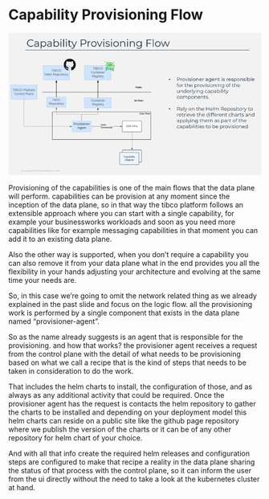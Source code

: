 # Capability Provisioning Flow

![Capability Provisioning Flow](image/slide24.png)

Provisioning of the capabilities is one of the main flows that the data plane will perform. capabilities can be provision at any moment since the inception of the data plane, so in that way the tibco platform follows an extensible approach where you can start with a single capability, for example your businessworks workloads and soon as you need more capabilities like for example messaging capabilities in that moment you can add it to an existing data plane. 

Also the other way is supported, when you don’t require a capability you can also remove it from your data plane what in the end provides you all the flexibility in your hands adjusting your architecture and evolving at the same time your needs are.  

So, in this case we’re going to omit the network related thing as we already explained in the past slide and focus on the logic flow. all the provisioning work is performed by a single component that exists in the data plane named “provisioner-agent”. 

So as the name already suggests is an agent that is responsible for the provisioning. and how that works? the provisioner agent receives a request from the control plane with the detail of what needs to be provisioning based on what we call a recipe that is the kind of steps that needs to be taken in consideration to do the work. 

That includes the helm charts to install, the configuration of those, and as always as any additional activity that could be required.  Once the provisioner agent has the request is contacts the helm repository to gather the charts to be installed and depending on your deployment model this helm charts can reside on a public site like the github page repository where we publish the version of the charts or it can be of any other repository for helm chart of your choice. 

And with all that info create the required helm releases and configuration steps are configured to make that recipe a reality in the data plane sharing the status of that process with the control plane, so it can inform the user from the ui directly without the need to take a look at the kubernetes cluster at hand.

